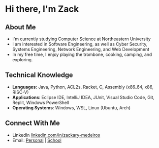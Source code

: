 # Hi there, I'm Zack

## About Me
- I'm currently studying Computer Science at Northeastern University
- I am interested in Software Engineering, as well as Cyber Security, Systems Engineering, Network Engineering, and Web Development
- In my free time, I enjoy playing the trombone, cooking, camping, and exploring.

## Technical Knowledge
- **Languages:** Java, Python, ACL2s, Racket, C, Assembly (x86_64, x86, RISC-V)
- **Applications**: Eclipse IDE, IntelliJ IDEA, JUnit, Visual Studio Code, Git, Replit, Windows PowerShell
- **Operating Systems**: Windows, WSL, Linux (Ubuntu, Arch)

## Connect With Me
- LinkedIn [linkedin.com/in/zackary-medeiros](https://linkedin.com/in/zackary-medeiros)
- Email: [Personal](mailto:zackarym@comcast.net) | [School](mailto:medeiros.z@northeastern.edu)

